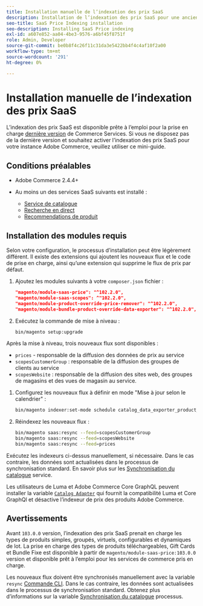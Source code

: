 ```yaml
---
title: Installation manuelle de l’indexation des prix SaaS
description: Installation de l’indexation des prix SaaS pour une ancienne version
seo-title: SaaS Price Indexing installation
seo-description: Installing SaaS Price indexing
exl-id: a607e852-aa04-4be3-9576-a6bf45f8751f
role: Admin, Developer
source-git-commit: be0b8f4c26f11c31da3e5422bb4f4c4af10f2a00
workflow-type: tm+mt
source-wordcount: '291'
ht-degree: 0%

---
```


# Installation manuelle de l’indexation des prix SaaS

L’indexation des prix SaaS est disponible prête à l’emploi pour la prise en charge [dernière version](index.md#Requirements) de Commerce Services.
Si vous ne disposez pas de la dernière version et souhaitez activer l’indexation des prix SaaS pour votre instance Adobe Commerce, veuillez utiliser ce mini-guide.

## Conditions préalables

* Adobe Commerce 2.4.4+
* Au moins un des services SaaS suivants est installé :

   * [Service de catalogue](../catalog-service/overview.md)
   * [Recherche en direct](../live-search/guide-overview.md)
   * [Recommendations de produit](../product-recommendations/guide-overview.md)

## Installation des modules requis

Selon votre configuration, le processus d’installation peut être légèrement différent.
Il existe des extensions qui ajoutent les nouveaux flux et le code de prise en charge, ainsi qu’une extension qui supprime le flux de prix par défaut.

1. Ajoutez les modules suivants à votre `composer.json` fichier :

   ```json
   "magento/module-saas-price": "^102.2.0",
   "magento/module-saas-scopes": ^"102.2.0",
   "magento/module-product-override-price-remover": "^102.2.0",
   "magento/module-bundle-product-override-data-exporter": "^102.2.0",
   ```

1. Exécutez la commande de mise à niveau :

   ```bash
   bin/magento setup:upgrade
   ```

Après la mise à niveau, trois nouveaux flux sont disponibles :

* `prices` - responsable de la diffusion des données de prix au service
* `scopesCustomerGroup` : responsable de la diffusion des groupes de clients au service
* `scopesWebsite` : responsable de la diffusion des sites web, des groupes de magasins et des vues de magasin au service.


1. Configurez les nouveaux flux à définir en mode &quot;Mise à jour selon le calendrier&quot; :

   ```bash
   bin/magento indexer:set-mode schedule catalog_data_exporter_product_prices scopes_customergroup_data_exporter scopes_website_data_exporter
   ```

1. Réindexez les nouveaux flux :

   ```bash
   bin/magento saas:resync --feed=scopesCustomerGroup
   bin/magento saas:resync --feed=scopesWebsite
   bin/magento saas:resync --feed=prices
   ```

Exécutez les indexeurs ci-dessus manuellement, si nécessaire. Dans le cas contraire, les données sont actualisées dans le processus de synchronisation standard. En savoir plus sur les [Synchronisation du catalogue](../landing/catalog-sync.md) service.


Les utilisateurs de Luma et Adobe Commerce Core GraphQL peuvent installer la variable [`Catalog Adapter`](catalog-adapter.md) qui fournit la compatibilité Luma et Core GraphQl et désactive l’indexeur de prix des produits Adobe Commerce.

## Avertissements

Avant `103.0.0` version, l’indexation des prix SaaS prenait en charge les types de produits simples, groupés, virtuels, configurables et dynamiques de lot.
La prise en charge des types de produits téléchargeables, Gift Cards et Bundle Fixe est disponible à partir de `magento/module-saas-price:103.0.0` version et disponible prêt à l’emploi pour les services de commerce pris en charge.

Les nouveaux flux doivent être synchronisés manuellement avec la variable `resync` [Commande CLI](../landing/catalog-sync.md#resynccmdline). Dans le cas contraire, les données sont actualisées dans le processus de synchronisation standard. Obtenez plus d’informations sur la variable [Synchronisation du catalogue](../landing/catalog-sync.md) processus.